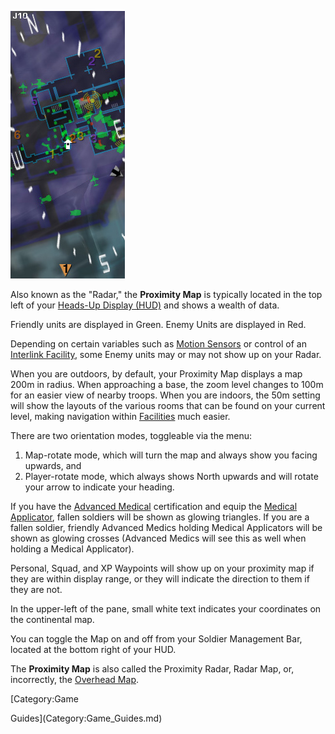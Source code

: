 ![`Proximity_map.jpg`](../images/Proximity_map.jpg "Proximity_map.jpg")

Also known as the "Radar," the **Proximity Map** is typically located in the top
left of your [Heads-Up Display (HUD)](../etc/Heads-up_Display.md) and shows a
wealth of data.

Friendly units are displayed in Green. Enemy Units are displayed in Red.

Depending on certain variables such as
[Motion Sensors](../weapons/Adaptive_Construction_Engine.md#Motion_Sensor_Alarm)
or control of an [Interlink Facility](Interlink.md), some Enemy units may or may
not show up on your Radar.

When you are outdoors, by default, your Proximity Map displays a map 200m in
radius. When approaching a base, the zoom level changes to 100m for an easier
view of nearby troops. When you are indoors, the 50m setting will show the
layouts of the various rooms that can be found on your current level, making
navigation within [Facilities](../locations/Facilities.md) much easier.

There are two orientation modes, toggleable via the menu:

1. Map-rotate mode, which will turn the map and always show you facing upwards,
   and
2. Player-rotate mode, which always shows North upwards and will rotate your
   arrow to indicate your heading.

If you have the [Advanced Medical](../certifications/Advanced_Medical.md)
certification and equip the
[Medical Applicator](../weapons/Medical_Applicator.md), fallen soldiers will be
shown as glowing triangles. If you are a fallen soldier, friendly Advanced
Medics holding Medical Applicators will be shown as glowing crosses (Advanced
Medics will see this as well when holding a Medical Applicator).

Personal, Squad, and XP Waypoints will show up on your proximity map if they are
within display range, or they will indicate the direction to them if they are
not.

In the upper-left of the pane, small white text indicates your coordinates on
the continental map.

You can toggle the Map on and off from your Soldier Management Bar, located at
the bottom right of your HUD.

The **Proximity Map** is also called the Proximity Radar, Radar Map, or,
incorrectly, the [Overhead Map](terminology/Overhead_Map.md).

<!--[Category:Terminology](Category:Terminology.md)--> [Category:Game

Guides](Category:Game_Guides.md)
